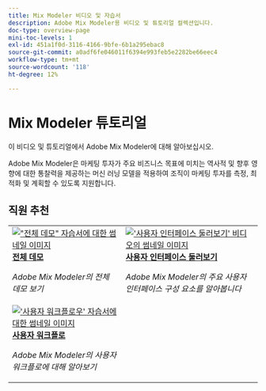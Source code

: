 ```yaml
---
title: Mix Modeler 비디오 및 자습서
description: Adobe Mix Modeler용 비디오 및 튜토리얼 컬렉션입니다.
doc-type: overview-page
mini-toc-levels: 1
exl-id: 451a1f0d-3116-4166-9bfe-6b1a295ebac8
source-git-commit: a0adf6fe046011f6394e993feb5e2282be66eec4
workflow-type: tm+mt
source-wordcount: '118'
ht-degree: 12%

---
```


# Mix Modeler 튜토리얼

이 비디오 및 튜토리얼에서 Adobe Mix Modeler에 대해 알아보십시오.

Adobe Mix Modeler은 마케팅 투자가 주요 비즈니스 목표에 미치는 역사적 및 향후 영향에 대한 통찰력을 제공하는 머신 러닝 모델을 적용하여 조직이 마케팅 투자를 측정, 최적화 및 계획할 수 있도록 지원합니다.


<div id="recs-overview-body-1"></div>
<div id="recs-overview-body-2"></div>
<div id="recs-overview-body-3"></div>
<div id="recs-overview-body-4"></div>
<div id="recs-overview-body-5"></div>
<div id="recs-overview-body-6"></div>

## 직원 추천

<div id="staff-picks-section">
<table style="margin-top: 0 !important">
<tr>
  <td>
    <a href="intro/demo.md">
      <img alt="&quot;전체 데모&quot; 자습서에 대한 썸네일 이미지" src="https://video.tv.adobe.com/v/3440794?format=jpeg" />
    </a>
    <div>
      <a href="intro/demo.md">
    <strong>전체 데모</strong>
    </a>
    </div>
    <p>
    <em>Adobe Mix Modeler의 전체 데모 보기</em>
    <p>
  </td>
  <td>
    <a href="intro/user-interface-tour.md">
      <img alt="&apos;사용자 인터페이스 둘러보기&apos; 비디오의 썸네일 이미지" src="https://video.tv.adobe.com/v/3424851?format=jpeg" />
    </a>
    <div>
      <a href="intro/user-interface-tour.md">
    <strong>사용자 인터페이스 둘러보기</strong>
    </a>
    </div>
    <p>
    <em>Adobe Mix Modeler의 주요 사용자 인터페이스 구성 요소를 알아봅니다</em>
    <p>
  </td>
</tr>
  <td>
    <a href="intro/user-workflow.md">
      <img alt="&apos;사용자 워크플로우&apos; 자습서에 대한 썸네일 이미지" src="https://video.tv.adobe.com/v/3424854?format=jpeg" />
    </a>
    <div>
      <a href="intro/user-workflow.md">
    <strong>사용자 워크플로</strong>
    </a>
    </div>
    <p>
    <em>Adobe Mix Modeler의 사용자 워크플로에 대해 알아보기</em>
    <p>
  </td>
</table>

</div>
